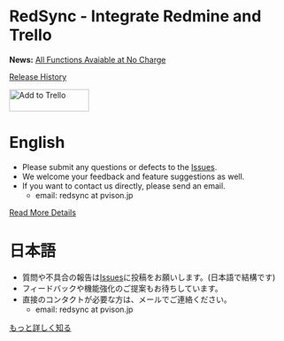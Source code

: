 # RedSync - Integrate Redmine and Trello

**News:** [All Functions Avaiable at No Charge](https://github.com/pvisionjp/redsync/wiki/News:-All-Functions-Avaiable-at-No-Charge)

[Release History](https://github.com/pvisionjp/redsync/wiki/Release-History)

<a href="https://trello.com/power-ups/617c2d2289d99f306863e8fa/enable">
  <img
    alt="Add to Trello"
    height="40" width="144"
    src="https://p.trellocdn.com/add_to_trello.png"
    srcSet="https://p.trellocdn.com/add_to_trello.png 1x,
      https://p.trellocdn.com/add_to_trello@2x.png 2x"
  />
</a>

# English

- Please submit any questions or defects to the [Issues](https://github.com/pvisionjp/redsync/issues).
- We welcome your feedback and feature suggestions as well.
- If you want to contact us directly, please send an email.
   - email: redsync at pvison.jp
 
[Read More Details](https://github.com/pvisionjp/redsync/blob/main/README-EN.md)

# 日本語

- 質問や不具合の報告は[Issues](https://github.com/pvisionjp/redsync/issues)に投稿をお願いします。(日本語で結構です)
- フィードバックや機能強化のご提案もお待ちしています。
- 直接のコンタクトが必要な方は、メールでご連絡ください。
    - email: redsync at pvison.jp

[もっと詳しく知る](https://github.com/pvisionjp/redsync/blob/main/README-JP.md)
